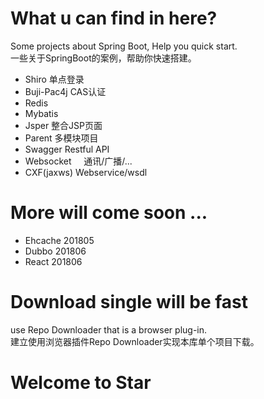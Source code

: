 # What u can find in here?
Some projects about Spring Boot, Help you quick start.<br>
一些关于SpringBoot的案例，帮助你快速搭建。

- Shiro         单点登录
- Buji-Pac4j    CAS认证
- Redis 
- Mybatis 
- Jsper         整合JSP页面
- Parent        多模块项目
- Swagger       Restful API
- Websocket     通讯/广播/...
- CXF(jaxws)    Webservice/wsdl

# More will come soon ...
- Ehcache   201805
- Dubbo     201806
- React     201806

# Download single will be fast
use Repo Downloader that is a browser plug-in.<br>
建立使用浏览器插件Repo Downloader实现本库单个项目下载。

# Welcome to Star


